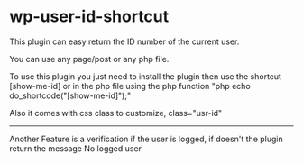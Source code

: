 # wp-user-id-shortcut

This plugin can easy return the ID number of the current user.

You can use any page/post or any php file.

To use this plugin you just need to install the plugin then use the shortcut [show-me-id] or in the php file using the php function "php echo do_shortcode("[show-me-id]");"

Also it comes with css class to customize, class="usr-id"
  
----

Another Feature is a verification if the user is logged, if doesn't the plugin return the message No logged user
